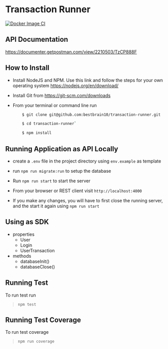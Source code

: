 # Transaction Runner

[![Docker Image CI](https://github.com/bestbrain10/transaction-runner/actions/workflows/pipeline.yml/badge.svg)](https://github.com/bestbrain10/transaction-runner/actions/workflows/pipeline.yml)

## API Documentation
https://documenter.getpostman.com/view/2210503/TzCP888F

## How to Install 

- Install NodeJS and NPM. Use this link and follow the steps for your own operating system https://nodejs.org/en/download/

- Install Git from https://git-scm.com/downloads

- From your terminal or command line run
    ```sh
        $ git clone git@github.com:bestbrain10/transaction-runner.git

        $ cd transaction-runner`

        $ npm install
    ```


## Running Application as API Locally

 - create a `.env` file in the project directory using `env.example` as template

 - run `npm run migrate:run` to setup the database

 - Run `npm run start` to start the server

 - From your browser or REST client visit `http://localhost:4000` 

 - If you make any changes, you will have to first close the running server, and the start it again using `npm run start`

## Using as SDK

- properties
    - User
    - Login
    - UserTransaction
- methods
    - databaseInit()
    - databaseClose()

## Running Test

To run test run

> `npm test`

## Running Test Coverage

To run test coverage

> `npm run coverage`

